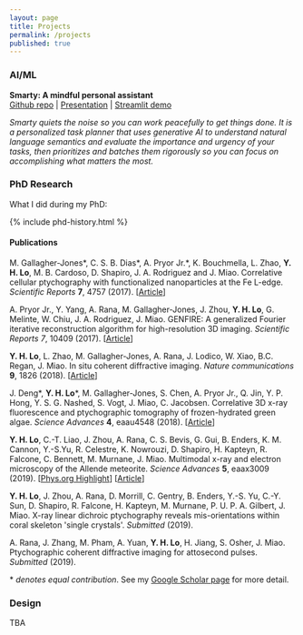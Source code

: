```yaml
---
layout: page
title: Projects
permalink: /projects
published: true
---
```


### AI/ML

**Smarty: A mindful personal assistant**  
[Github repo](https://github.com/hellomikelo/smarty) \| [Presentation](https://docs.google.com/presentation/d/1AGgXLxIofVwwKWWS9p7DDUqIfxlBbngMrIVmSvR_2Q8/edit?usp=sharing) \| [Streamlit demo](https://hellomikelo-smarty-smarty-app-2flo6l.streamlit.app/)

*Smarty quiets the noise so you can work peacefully to get things done. It is a personalized task planner that uses generative AI to understand natural language semantics and evaluate the importance and urgency of your tasks, then prioritizes and batches them rigorously so you can focus on accomplishing what matters the most.*

### PhD Research

What I did during my PhD:

<!-- ![jpg](/assets/images/phd-history.jpg){:width="100%"} -->
{% include phd-history.html %}

#### Publications

M. Gallagher-Jones\*, C. S. B. Dias\*, A. Pryor Jr.\*, K. Bouchmella, L. Zhao, __Y. H. Lo__, M. B. Cardoso, D. Shapiro, J. A. Rodriguez and J. Miao. Correlative cellular ptychography with functionalized nanoparticles at the Fe L-edge. _Scientific Reports_ __7__, 4757 (2017). [[Article](https://www.nature.com/articles/s41598-017-04784-5)]

A. Pryor Jr., Y. Yang, A. Rana, M. Gallagher-Jones, J. Zhou, __Y. H. Lo__, G. Melinte, W. Chiu, J. A. Rodriguez, J. Miao. GENFIRE: A generalized Fourier iterative reconstruction algorithm for high-resolution 3D imaging. _Scientific Reports_ _7_, 10409 (2017). [[Article](https://www.nature.com/articles/s41598-017-09847-1)]

__Y. H. Lo__, L. Zhao, M. Gallagher-Jones, A. Rana, J. Lodico, W. Xiao, B.C. Regan, J. Miao. In situ coherent diffractive imaging. _Nature communications_ __9__, 1826 (2018). [[Article](https://www.nature.com/articles/s41467-018-04259-9)]

J. Deng\*, __Y. H. Lo__\*, M. Gallagher-Jones, S. Chen, A. Pryor Jr., Q. Jin, Y. P. Hong, Y. S. G. Nashed, S. Vogt, J. Miao, C. Jacobsen. Correlative 3D x-ray fluorescence and ptychographic tomography of frozen-hydrated green algae. _Science Advances_ __4__, eaau4548 (2018). [[Article](https://advances.sciencemag.org/content/4/11/eaau4548)]

__Y. H. Lo__, C.-T. Liao, J. Zhou, A. Rana, C. S. Bevis, G. Gui, B. Enders, K. M. Cannon, Y.-S.Yu, R. Celestre, K. Nowrouzi, D. Shapiro, H. Kapteyn, R. Falcone, C. Bennett, M. Murnane, J. Miao. Multimodal x-ray and electron microscopy of the Allende meteorite. _Science Advances_ __5__, eaax3009 (2019). [[Phys.org Highlight](https://phys.org/news/2019-09-multimodal-x-ray-electron-microscopy-allende.html)] [[Article](https://advances.sciencemag.org/content/5/9/eaax3009.full)]

__Y. H. Lo__, J. Zhou, A. Rana, D. Morrill, C. Gentry, B. Enders, Y.-S. Yu, C.-Y. Sun, D. Shapiro, R. Falcone, H. Kapteyn, M. Murnane, P. U. P. A. Gilbert, J. Miao. X-ray linear dichroic ptychography reveals mis-orientations within coral skeleton 'single crystals'. _Submitted_ (2019).

A. Rana, J. Zhang, M. Pham, A. Yuan, __Y. H. Lo__, H. Jiang, S. Osher, J. Miao. Ptychographic coherent diffractive imaging for attosecond pulses. _Submitted_ (2019).

\* _denotes equal contribution_. See my [Google Scholar page](https://scholar.google.com/citations?user=L_oHzBUAAAAJ&hl=en) for more detail.

### Design

TBA


